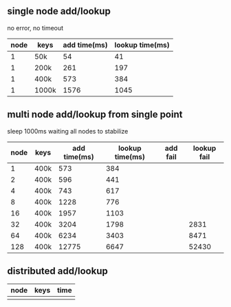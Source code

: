 ## single node add/lookup

no error, no timeout

| node | keys  | add time(ms) | lookup time(ms) |
| ---- | ----- | ------------ | --------------- |
| 1    | 50k   | 54           | 41              |
| 1    | 200k  | 261          | 197             |
| 1    | 400k  | 573          | 384             |
| 1    | 1000k | 1576         | 1045            |

## multi node add/lookup from single point

sleep 1000ms waiting all nodes to stabilize

| node | keys | add time(ms) | lookup time(ms) | add fail | lookup fail |
| ---- | ---- | ------------ | --------------- | -------- | ----------- |
| 1    | 400k | 573          | 384             |          |             |
| 2    | 400k | 596          | 441             |          |             |
| 4    | 400k | 743          | 617             |          |             |
| 8    | 400k | 1228         | 776             |          |             |
| 16   | 400k | 1957         | 1103            |          |             |
| 32   | 400k | 3204         | 1798            |          | 2831        |
| 64   | 400k | 6234         | 3403            |          | 8471        |
| 128  | 400k | 12775        | 6647            |          | 52430       |

## distributed add/lookup

| node | keys | time |
| ---- | ---- | ---- |
|      |      |      |